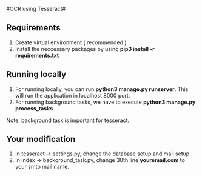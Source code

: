 #OCR using Tesseract#

## Requirements

1. Create virtual environment ( recommended )
2. Install the neccessary packages by using **pip3 install -r requirements.txt**

## Running locally

1. For running locally, you can run **python3 manage.py runserver**. This will run the application in localhost 8000 port.
2. For running background tasks, we have to execute **python3 manage.py process_tasks**.

Note: background task is important for tesseract.

## Your modification

1. In tesseract -> settings.py, change the database setup and mail setup
2. In index -> background_task.py, change 30th line **youremail.com** to your smtp mail name.

